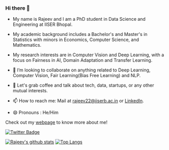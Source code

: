 ### Hi there 👋

- My name is Rajeev and I am a PhD student in Data Science and Engineering at IISER Bhopal.

- My academic background includes a Bachelor's and Master's in Statistics with minors in Economics, Computer Science, and Mathematics.
- My research interests are in Computer Vision and Deep Learning, with a focus on Fairness in AI, Domain Adaptation and Transfer Learning.

- 👯 I’m looking to collaborate on anything related to Deep Learning, Computer Vision, Fair Learning(Bias Free Learning) and NLP.
- 💬 Let's grab coffee and talk about tech, data, startups, or any other mutual interests.
- 📫 How to reach me: Mail at [rajeev22@iiserb.ac.in](rajeev22@iiserb.ac.in) or [LinkedIn](https://www.linkedin.com/in/rrd27/).
- 😄 Pronouns : He/Him

Check out my [webpage](https://rajeev-dw9.github.io/) to know more about me!
<!-- ![Visitors:](https://visitor-badge.glitch.me/badge?page_id=rajeev-dw9.rajeev-dw9)  -->
[![Twitter Badge](https://img.shields.io/badge/follow-@RajeevRanjanDw3-1DA1F2.svg?style=social&logo=twitter)](https://twitter.com/RajeevRanjanDw3)

[![Rajeev's github stats](https://github-readme-stats.vercel.app/api?username=rajeev-dw9&show_icons=true&theme=radical)](https://github.com/rajeev-dw9)
[![Top Langs](https://github-readme-stats.vercel.app/api/top-langs/?username=rajeev-dw9&layout=compact&theme=radical)](https://github.com/rajeev-dw9)



